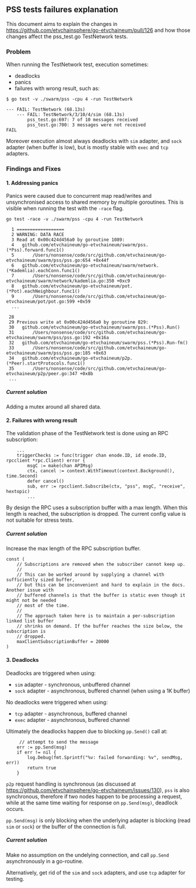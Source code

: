 ## PSS tests failures explanation

This document aims to explain the changes in https://github.com/etvchainsphere/go-etvchaineum/pull/126 and how those changes affect the pss_test.go TestNetwork tests.

### Problem

When running the TestNetwork test, execution sometimes:

* deadlocks
* panics
* failures with wrong result, such as:

```
$ go test -v ./swarm/pss -cpu 4 -run TestNetwork
```

```
--- FAIL: TestNetwork (68.13s)
    --- FAIL: TestNetwork/3/10/4/sim (68.13s)
        pss_test.go:697: 7 of 10 messages received
        pss_test.go:700: 3 messages were not received
FAIL
```

Moreover execution almost always deadlocks with `sim` adapter, and `sock` adapter (when buffer is low), but is mostly stable with `exec` and `tcp` adapters.

### Findings and Fixes

#### 1. Addressing panics

Panics were caused due to concurrent map read/writes and unsynchronised access to shared memory by multiple goroutines. This is visible when running the test with the `-race` flag.

```
go test -race -v ./swarm/pss -cpu 4 -run TestNetwork

  1 ==================
  2 WARNING: DATA RACE
  3 Read at 0x00c424d456a0 by goroutine 1089:
  4   github.com/etvchaineum/go-etvchaineum/swarm/pss.(*Pss).forward.func1()
  5       /Users/nonsense/code/src/github.com/etvchaineum/go-etvchaineum/swarm/pss/pss.go:654 +0x44f
  6   github.com/etvchaineum/go-etvchaineum/swarm/network.(*Kademlia).eachConn.func1()
  7       /Users/nonsense/code/src/github.com/etvchaineum/go-etvchaineum/swarm/network/kademlia.go:350 +0xc9
  8   github.com/etvchaineum/go-etvchaineum/pot.(*Pot).eachNeighbour.func1()
  9       /Users/nonsense/code/src/github.com/etvchaineum/go-etvchaineum/pot/pot.go:599 +0x59
  ...

 28
 29 Previous write at 0x00c424d456a0 by goroutine 829:
 30   github.com/etvchaineum/go-etvchaineum/swarm/pss.(*Pss).Run()
 31       /Users/nonsense/code/src/github.com/etvchaineum/go-etvchaineum/swarm/pss/pss.go:192 +0x16a
 32   github.com/etvchaineum/go-etvchaineum/swarm/pss.(*Pss).Run-fm()
 33       /Users/nonsense/code/src/github.com/etvchaineum/go-etvchaineum/swarm/pss/pss.go:185 +0x63
 34   github.com/etvchaineum/go-etvchaineum/p2p.(*Peer).startProtocols.func1()
 35       /Users/nonsense/code/src/github.com/etvchaineum/go-etvchaineum/p2p/peer.go:347 +0x8b
 ...
```

##### Current solution

Adding a mutex around all shared data.

#### 2. Failures with wrong result

The validation phase of the TestNetwork test is done using an RPC subscription:

```
    ...
	triggerChecks := func(trigger chan enode.ID, id enode.ID, rpcclient *rpc.Client) error {
		msgC := make(chan APIMsg)
		ctx, cancel := context.WithTimeout(context.Background(), time.Second)
		defer cancel()
		sub, err := rpcclient.Subscribe(ctx, "pss", msgC, "receive", hextopic)
		...
```

By design the RPC uses a subscription buffer with a max length. When this length is reached, the subscription is dropped. The current config value is not suitable for stress tests.

##### Current solution

Increase the max length of the RPC subscription buffer.

```
const (
	// Subscriptions are removed when the subscriber cannot keep up.
	//
	// This can be worked around by supplying a channel with sufficiently sized buffer,
	// but this can be inconvenient and hard to explain in the docs. Another issue with
	// buffered channels is that the buffer is static even though it might not be needed
	// most of the time.
	//
	// The approach taken here is to maintain a per-subscription linked list buffer
	// shrinks on demand. If the buffer reaches the size below, the subscription is
	// dropped.
	maxClientSubscriptionBuffer = 20000
)
```

#### 3. Deadlocks

Deadlocks are triggered when using:
* `sim` adapter - synchronous, unbuffered channel
* `sock` adapter - asynchronous, buffered channel (when using a 1K buffer)

No deadlocks were triggered when using:
* `tcp` adapter - asynchronous, buffered channel
* `exec` adapter - asynchronous, buffered channel

Ultimately the deadlocks happen due to blocking `pp.Send()` call at:

 		 // attempt to send the message
  		err := pp.Send(msg)
  		if err != nil {
  			log.Debug(fmt.Sprintf("%v: failed forwarding: %v", sendMsg, err))
  			return true
  		}

 `p2p` request handling is synchronous (as discussed at https://github.com/etvchainsphere/go-etvchaineum/issues/130), `pss` is also synchronous, therefore if two nodes happen to be processing a request, while at the same time waiting for response on `pp.Send(msg)`, deadlock occurs.
 
 `pp.Send(msg)` is only blocking when the underlying adapter is blocking (read `sim` or `sock`) or the buffer of the connection is full.
 
##### Current solution

Make no assumption on the undelying connection, and call `pp.Send` asynchronously in a go-routine.

Alternatively, get rid of the `sim` and `sock` adapters, and use `tcp` adapter for testing.
